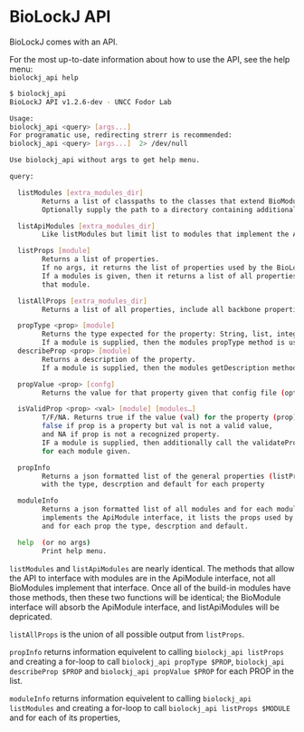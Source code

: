 # BioLockJ API

BioLockJ comes with an API.

For the most up-to-date information about how to use the API, see the help menu:
<br>`biolockj_api help`

```bash
$ biolockj_api
BioLockJ API v1.2.6-dev - UNCC Fodor Lab

Usage:
biolockj_api <query> [args...]
For programatic use, redirecting strerr is recommended:
biolockj_api <query> [args...]  2> /dev/null

Use biolockj_api without args to get help menu.

query:

  listModules [extra_modules_dir]
        Returns a list of classpaths to the classes that extend BioModule.
        Optionally supply the path to a directory containing additional modules.

  listApiModules [extra_modules_dir]
        Like listModules but limit list to modules that implement the ApiModule interface.

  listProps [module]
        Returns a list of properties.
        If no args, it returns the list of properties used by the BioLockJ backbone.
        If a modules is given, then it returns a list of all properties used by
        that module.

  listAllProps [extra_modules_dir]
        Returns a list of all properties, include all backbone properties and all module properties.        Optionally supply the path to a directory containing additional modules to include their properties.

  propType <prop> [module]
        Returns the type expected for the property: String, list, integer, positive number, etc.
        If a module is supplied, then the modules propType method is used.
  describeProp <prop> [module]
        Returns a description of the property.
        If a module is supplied, then the modules getDescription method is used.

  propValue <prop> [confg]
        Returns the value for that property given that config file (optional) or no config file.

  isValidProp <prop> <val> [module] [modules…]
        T/F/NA. Returns true if the value (val) for the property (prop) is valid;
        false if prop is a property but val is not a valid value,
        and NA if prop is not a recognized property.
        IF a module is supplied, then additionally call the validateProp(key, value)
        for each module given.

  propInfo
        Returns a json formatted list of the general properties (listProps)
        with the type, descrption and default for each property

  moduleInfo
        Returns a json formatted list of all modules and for each module that 
        implements the ApiModule interface, it lists the props used by the module,
        and for each prop the type, descrption and default.

  help  (or no args)
        Print help menu.

```

`listModules` and `listApiModules` are nearly identical.  The methods that allow the API to interface with modules are in the ApiModule interface, not all BioModules implement that interface.  Once all of the build-in modules have those methods, then these two functions will be identical; the BioModule interface will absorb the ApiModule interface, and listApiModules will be depricated.

`listAllProps` is the union of all possible output from `listProps`.

`propInfo` returns information equivelent to calling `biolockj_api listProps` and creating a for-loop to call `biolockj_api propType $PROP`, `biolockj_api describeProp $PROP` and `biolockj_api propValue $PROP` for each PROP in the list.

`moduleInfo` returns information equivelent to calling `biolockj_api listModules` and creating a for-loop to call `biolockj_api listProps $MODULE` and for each of its properties,  


